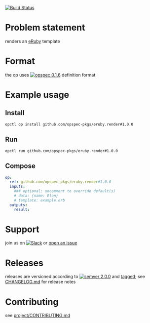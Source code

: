 [![Build Status](https://travis-ci.org/opspec-pkgs/eruby.render.svg?branch=master)](https://travis-ci.org/opspec-pkgs/eruby.render)

# Problem statement

renders an [eRuby](https://en.wikipedia.org/wiki/ERuby) template

# Format

the op uses [![opspec 0.1.6](https://img.shields.io/badge/opspec-0.1.6-brightgreen.svg?colorA=6b6b6b&colorB=fc16be)](https://opspec.io/0.1.6) definition format

# Example usage

## Install

```shell
opctl op install github.com/opspec-pkgs/eruby.render#1.0.0
```

## Run

```
opctl run github.com/opspec-pkgs/eruby.render#1.0.0
```

## Compose

```yaml
op:
  ref: github.com/opspec-pkgs/eruby.render#1.0.0
  inputs:
    ### optional; uncomment to override default(s)
    # data: {name: Elon}
    # template: example.erb
  outputs:
    result:
```

# Support

join us on
[![Slack](https://opctl-slackin.herokuapp.com/badge.svg)](https://opctl-slackin.herokuapp.com/)
or
[open an issue](https://github.com/opspec-pkgs/eruby.render/issues)

# Releases

releases are versioned according to
[![semver 2.0.0](https://img.shields.io/badge/semver-2.0.0-brightgreen.svg)](http://semver.org/spec/v2.0.0.html)
and [tagged](https://git-scm.com/book/en/v2/Git-Basics-Tagging); see
[CHANGELOG.md](CHANGELOG.md) for release notes

# Contributing

see
[project/CONTRIBUTING.md](https://github.com/opspec-pkgs/project/blob/master/CONTRIBUTING.md)

